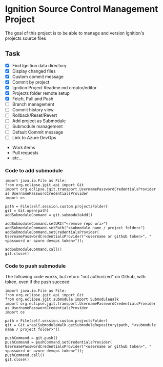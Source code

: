 # Ignition Source Control Management Project
The goal of this project is to be able to manage and version Ignition's projects source files

## Task
- [x]  Find Ignition data directory
- [x]  Display changed files
- [x]  Custom commit message
- [x]  Commit by project
- [x]  Ignition Project Readme.md creator/editor
- [x]  Projects folder remote setup
- [x]  Fetch, Pull and Push
- [ ]  Branch management
- [ ]  Commit history view
- [ ]  Rollback/Reset/Revert
- [ ]  Add project as Submodule
- [ ]  Submodule management
- [ ]  Default Commit message
- [ ]  Link to Azure DevOps
  - Work items
  - Pull requests
  - etc...


### Code to add submodule
	import java.io.File as File;
	from org.eclipse.jgit.api import Git
	import org.eclipse.jgit.transport.UsernamePasswordCredentialsProvider as UsernamePasswordCredentialsProvider
	import os

	path = File(self.session.custom.projectsFolder)
	git = Git.open(path)
	addSubmoduleCommand = git.submoduleAdd()
	
	addSubmoduleCommand.setURI("<remove repo uri>")
	addSubmoduleCommand.setPath("<submodule name / project folder>")
	addSubmoduleCommand.setCredentialsProvider( UsernamePasswordCredentialsProvider("<username or github token>", "<password or azure devops token>"));
	
	addSubmoduleCommand.call()
	git.close()


### Code to push submodule
The following code works, but return "not authorized" on Github, with token, even if the push succeed

	import java.io.File as File;
	from org.eclipse.jgit.api import Git
	from org.eclipse.jgit.submodule import SubmoduleWalk
	import org.eclipse.jgit.transport.UsernamePasswordCredentialsProvider as UsernamePasswordCredentialsProvider
	import os

	path = File(self.session.custom.projectsFolder)
	git = Git.wrap(SubmoduleWalk.getSubmoduleRepository(path, "<submodule name / project folder>"))

	pushCommand = git.push()
	pushCommand = pushCommand.setCredentialsProvider( UsernamePasswordCredentialsProvider("<username or github token>", "<password or azure devops token>"));
	pushCommand.call()
	git.close()